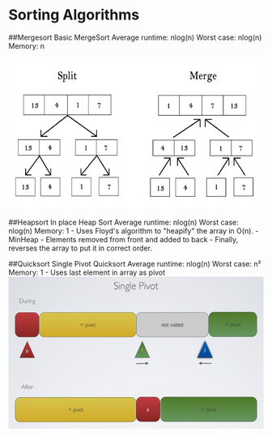 # Sorting Algorithms
##Mergesort
	Basic MergeSort
	Average runtime: nlog(n)
	Worst case:      nlog(n)
	Memory:			 n

<img src="https://raw.githubusercontent.com/wceriale/sorting/master/images/Mergesort.gif" width="550" height="300" />


##Heapsort
	In place Heap Sort
	Average runtime: nlog(n)
	Worst case:      nlog(n)
	Memory:			 1
	- Uses Floyd's algorithm to "heapify" the array in O(n).
	- MinHeap - Elements removed from front and added to back
	- Finally, reverses the array to put it in correct order.



##Quicksort
	Single Pivot Quicksort
	Average runtime: nlog(n)
	Worst case:      n²
	Memory:			 1
	- Uses last element in array as pivot
<img src="https://raw.githubusercontent.com/wceriale/sorting/master/images/Quicksort.png" width="550" height="300" />
